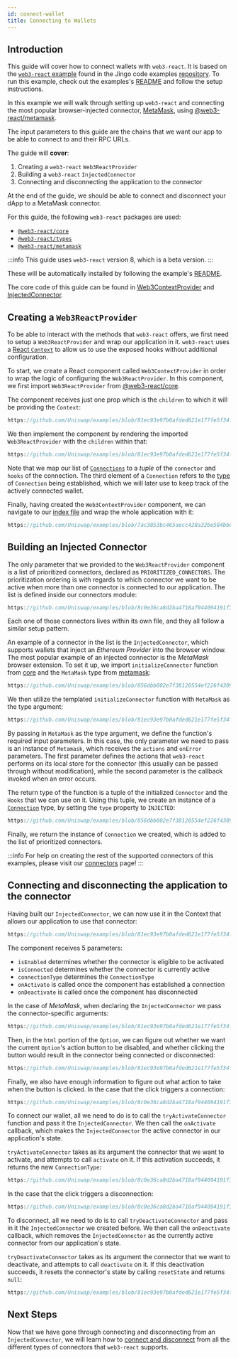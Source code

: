 ```yaml
---
id: connect-wallet
title: Connecting to Wallets
---     
```


## Introduction

This guide will cover how to connect wallets with `web3-react`. It is based on the [`web3-react` example](https://github.com/Uniswap/examples/tree/main/web3-react) found in the Jingo code examples [repository](https://github.com/Uniswap/examples). To run this example, check out the examples's [README](https://github.com/Uniswap/examples/blob/main/web3-react/README.md) and follow the setup instructions.


In this example we will walk through setting up `web3-react` and connecting the most popular browser-injected connector, [MetaMask](https://metamask.io/), using [@web3-react/metamask](https://www.npmjs.com/package/@web3-react/metamask).


The input parameters to this guide are the chains that we want our app to be able to connect to and their RPC URLs.

The guide will **cover**:

1. Creating a `web3-react` `Web3ReactProvider`
2. Building a `web3-react` `InjectedConnector`
3. Connecting and disconnecting the application to the connector

At the end of the guide, we should be able to connect and disconnect your dApp to a MetaMask connector.

For this guide, the following `web3-react` packages are used:

- [`@web3-react/core`](https://www.npmjs.com/package/@web3-react/core)
- [`@web3-react/types`](https://www.npmjs.com/package/@web3-react/types)
- [`@web3-react/metamask`](https://www.npmjs.com/package/@web3-react/metamask)

:::info
This guide uses `web3-react` version 8, which is a beta version.
:::

These will be automatically installed by following the example's [README](https://github.com/Uniswap/examples/blob/main/web3-react/README.md).

The core code of this guide can be found in [Web3ContextProvider](https://github.com/Uniswap/examples/blob/main/web3-react/src/libs/components/Web3ContextProvider.tsx) and [InjectedConnector](https://github.com/Uniswap/examples/blob/main/web3-react/src/libs/injected.ts).

## Creating a `Web3ReactProvider`

To be able to interact with the methods that `web3-react` offers, we first need to setup a `Web3ReactProvider` and wrap our application in it. `web3-react` uses a [React `Context`](https://reactjs.org/docs/context.html) to allow us to use the exposed hooks without additional configuration. 

To start, we create a React component called `Web3ContextProvider` in order to wrap the logic of configuring the `Web3ReactProvider`. In this component, we first import  `Web3ReactProvider` from [@web3-react/core](https://www.npmjs.com/package/@web3-react/core).

The component receives just one prop which is the `children` to which it will be providing the `Context`:

```typescript reference title="Defining the Web3React component" referenceLinkText="View on Github" customStyling
https://github.com/Uniswap/examples/blob/81ec93e97b0afded621e177fe5f34fc9f98f80b0/web3-react/src/libs/components/Web3ContextProvider.tsx#L24
```

We then implement the component by rendering the imported `Web3ReactProvider` with the `children` within that:


```typescript reference title="Implementing the component" referenceLinkText="View on Github" customStyling
https://github.com/Uniswap/examples/blob/81ec93e97b0afded621e177fe5f34fc9f98f80b0/web3-react/src/libs/components/Web3ContextProvider.tsx#L30-L34
```

Note that we map our list of [`Connections`](https://github.com/Uniswap/examples/blob/856dbb002e7f38120554ef226f4309c96ce6ea79/web3-react/src/libs/connections.ts#L10) to a *tuple* of the `connector` and `hooks` of the connection. The third element of a `Connection` refers to the [type](https://github.com/Uniswap/examples/blob/06980acc8f6d484b719d2c60f5bfe9d766cb95d6/web3-react/src/libs/connections.ts#L16) of `Connection` being established, which we will later use to keep track of the actively connected wallet.

Finally, having created the `Web3ContextProvider` component, we can navigate to our [index file](https://github.com/Uniswap/examples/blob/feat/web3-react/web3-react/src/index.tsx) and wrap the whole application with it:

```typescript reference title="Wrapping our app with the web3 context" referenceLinkText="View on Github" customStyling
https://github.com/Uniswap/examples/blob/7ac3853bc465aecc428a32be584bbeb833b0a63c/web3-react/src/index.tsx#L16-L22
```

## Building an Injected Connector

The only parameter that we provided to the `Web3ReactProvider` component is a list of prioritized connectors, declared as `PRIORITIZED_CONNECTORS`. The prioritization ordering is with regards to which connector we want to be active when more than one connector is connected to our application. The list is defined inside our connectors module: 
```typescript reference title="Creating the prioritized Connectors list" referenceLinkText="View on Github" customStyling
https://github.com/Uniswap/examples/blob/8c0e36ca8d2ba4718af944094191f39da62a9c5c/web3-react/src/libs/connections.ts#L33-L39
```

Each one of those connectors lives within its own file, and they all follow a similar setup pattern. 

An example of a connector in the list is the `InjectedConnector`, which supports wallets that inject an *Ethereum Provider* into the browser window. The most popular example of an injected connector is the *MetaMask* browser extension. To set it up, we import `initializeConnector` function from [core]((https://www.npmjs.com/package/@web3-react/core)) and the `MetaMask` type from [metamask]((https://www.npmjs.com/package/@web3-react/core)):

```typescript reference title="Importing Connector dependencies" referenceLinkText="View on Github" customStyling
https://github.com/Uniswap/examples/blob/856dbb002e7f38120554ef226f4309c96ce6ea79/web3-react/src/libs/injected.ts#L1-L2
```

We then utilize the templated `initializeConnector` function with `MetaMask` as the type argument:

```typescript reference title="Initializing the MetaMask connector" referenceLinkText="View on Github" customStyling
https://github.com/Uniswap/examples/blob/81ec93e97b0afded621e177fe5f34fc9f98f80b0/web3-react/src/libs/injected.ts#L7-L9
```

By passing in `MetaMask` as the type argument, we define the function's required input parameters. In this case, the only parameter we need to pass is an instance of `Metamask`, which receives the `actions` and `onError` parameters. The first parameter defines the actions that `web3-react` performs on its local store for the connector (this usually can be passed through without modification), while the second parameter is the callback invoked when an error occurs.

The return type of the function is a tuple of the initialized `Connector` and the `Hooks` that we can use on it. Using this tuple, we create an instance of a [`Connection`](https://github.com/Uniswap/examples/blob/856dbb002e7f38120554ef226f4309c96ce6ea79/web3-react/src/libs/connections.ts#L10) type, by setting the `type` property to `INJECTED`:


```typescript reference title="Creating a connection instance" referenceLinkText="View on Github" customStyling
https://github.com/Uniswap/examples/blob/856dbb002e7f38120554ef226f4309c96ce6ea79/web3-react/src/libs/injected.ts#L16-L20
```

Finally, we return the instance of `Connection` we created, which is added to the list of prioritized connectors. 

:::info
For help on creating the rest of the supported connectors of this examples, please visit our [connectors](./connectors.md) page!
:::


## Connecting and  disconnecting the application to the connector

Having built our `InjectedConnector`, we can now use it in the Context that allows our application to use that connector:

```typescript reference title="Creating the Option component" referenceLinkText="View on Github" customStyling
https://github.com/Uniswap/examples/blob/81ec93e97b0afded621e177fe5f34fc9f98f80b0/web3-react/src/libs/components/Option.tsx#L5-L11
```

The component receives 5 parameters:
- `isEnabled` determines whether the connector is eligible to be activated
- `isConnected` determines whether the connector is currently active 
- `connectionType` determines the `ConnectionType`
- `onActivate` is called once the component has established a connection 
- `onDeactivate` is called once the component has disconnected

In the case of *MetaMask*, when declaring the `InjectedConnector` we pass the connector-specific arguments:

```typescript reference title="Creating an injected connector" referenceLinkText="View on Github" customStyling
https://github.com/Uniswap/examples/blob/81ec93e97b0afded621e177fe5f34fc9f98f80b0/web3-react/src/libs/components/ConnectionOptions.tsx#L26-L32
```

Then, in the `html` portion of the `Option`, we can figure out whether we want the current `Option`'s action button to be disabled, and whether clicking the button would result in the connector being connected or disconnected:

```typescript reference title="The component user interface" referenceLinkText="View on Github" customStyling
https://github.com/Uniswap/examples/blob/81ec93e97b0afded621e177fe5f34fc9f98f80b0/web3-react/src/libs/components/Option.tsx#L38-L42
```

Finally, we also have enough information to figure out what action to take when the button is clicked. In the case that the click triggers a connection:

```typescript reference title="On connecting to a Connector" referenceLinkText="View on Github" customStyling
https://github.com/Uniswap/examples/blob/8c0e36ca8d2ba4718af944094191f39da62a9c5c/web3-react/src/libs/components/Option.tsx#L38-L42
```

To connect our wallet, all we need to do is to call the `tryActivateConnector` function and pass it the `InjectedConnector`. We then call the `onActivate` callback, which makes the `InjectedConnector` the active connector in our application's state.


`tryActivateConnector` takes as its argument the connector that we want to activate, and attempts to call `activate` on it. If this activation succeeds, it returns the new `ConnectionType`:


```typescript reference title="The implementation of tryActivateConnector" referenceLinkText="View on Github" customStyling
https://github.com/Uniswap/examples/blob/8c0e36ca8d2ba4718af944094191f39da62a9c5c/web3-react/src/libs/connections.ts#L90-L92
```


In the case that the click triggers a disconnection:

```typescript reference title="On disconnecting from a Connector" referenceLinkText="View on Github" customStyling
https://github.com/Uniswap/examples/blob/8c0e36ca8d2ba4718af944094191f39da62a9c5c/web3-react/src/libs/components/Option.tsx#L29-L36
```


To disconnect, all we need to do is to call `tryDeactivateConnector` and pass in it the `InjectedConnector` we created before. We then call the `onDeactivate` callback, which removes the `InjectedConnector` as the currently active connector from our application's state.

`tryDeactivateConnector` takes as its argument the connector that we want to deactivate, and attempts to call `deactivate` on it. If this deactivation succeeds, it resets the connector's state by calling `resetState` and returns `null`:

```typescript reference title="The implementation of tryDeactivateConnector" referenceLinkText="View on Github" customStyling
https://github.com/Uniswap/examples/blob/81ec93e97b0afded621e177fe5f34fc9f98f80b0/web3-react/src/libs/connections.ts#L98-L100
```

## Next Steps

Now that we have gone through connecting and disconnecting from an `InjectedConnector`, we will learn how to [connect and disconnect](./02-connectors.md) from all the different types of connectors that `web3-react` supports.


